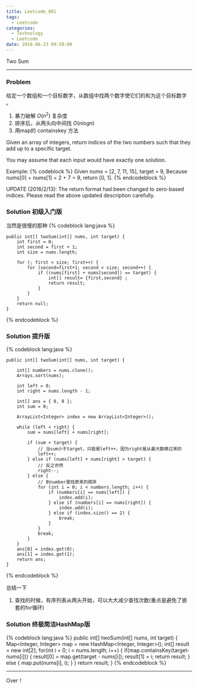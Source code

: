```yaml
---
title: Leetcode_001
tags:
  - Leetcode
categories:
  - Technology
  - Leetcode
date: 2016-06-23 09:59:00
---
```

Two Sum

<!-- more -->

***

### Problem
给定一个数组和一个目标数字，从数组中找两个数字使它们的和为这个目标数字
。

1. 暴力破解 $O(n^2)$ 复杂度
2. 排序后，从两头向中间找 $O(nlogn)$
3. 用map的 containskey 方法

Given an array of integers, return indices of the two numbers such that they add up to a specific target.

You may assume that each input would have exactly one solution.

Example:
{% codeblock %}
	Given nums = [2, 7, 11, 15], target = 9,
	Because nums[0] + nums[1] = 2 + 7 = 9,
	return [0, 1].
{% endcodeblock %}

UPDATE (2016/2/13):
The return format had been changed to zero-based indices. Please read the above updated description carefully.



### Solution 初级入门版
当然是很慢的那种
{% codeblock lang:java  %}
   
	public int[] twoSum(int[] nums, int target) {
		int first = 0;
		int second = first + 1;
		int size = nums.length;
		
		for (; first < size; first++) {
			for (second=first+1; second < size; second++) {
				if ((nums[first] + nums[second]) == target) {
					int[] result= {first,second} ;
					return result;
				}
			}
		}
		return null;
	}
{% endcodeblock %}

### Solution 提升版
{% codeblock lang:java  %}
   
	public int[] twoSum(int[] nums, int target) {

		int[] numbers = nums.clone(); 
		Arrays.sort(nums); 

		int left = 0;    
		int right = nums.length - 1; 

		int[] ans = { 0, 0 };
		int sum = 0;

		ArrayList<Integer> index = new ArrayList<Integer>();

		while (left < right) {
			sum = nums[left] + nums[right];

			if (sum < target) {
				// 当sum小于target，只能是left++，因为right是从最大数移过来的
				left++; 
			} else if (nums[left] + nums[right] > target) {
				// 反之亦然
				right--;
			} else {
				// 到number里找原来的顺序
				for (int i = 0; i < numbers.length; i++) {
					if (numbers[i] == nums[left]) {
						index.add(i);
					} else if (numbers[i] == nums[right]) {
						index.add(i);
					} else if (index.size() == 2) {
						break;
					}
				}
				break;
			}
		}
		ans[0] = index.get(0);
		ans[1] = index.get(1);
		return ans;
	}
{% endcodeblock %}

总结一下
1. 查找的时候，有序列表从两头开始，可以大大减少查找次数(重点是避免了嵌套的for循环)

### Solution 终极简洁HashMap版
{% codeblock lang:java  %}
public int[] twoSum(int[] nums, int target) {       
	Map<Integer, Integer> map = new HashMap<Integer, Integer>();
	int[] result = new int[2];
	for(int i = 0; i < nums.length; i++) {
		if(map.containsKey(target- nums[i])) {
			result[0] = map.get(target - nums[i]);
			result[1] = i;
			return result;
		} else {
			map.put(nums[i], i);
		}
	}
	return result;
}
{% endcodeblock %}

***

Over！
